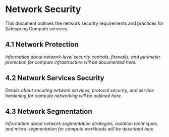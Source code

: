 # Network Security

This document outlines the network security requirements and practices for Safespring Compute services.

## 4.1 Network Protection

*Information about network-level security controls, firewalls, and perimeter protection for compute infrastructure will be documented here.*

## 4.2 Network Services Security

*Details about securing network services, protocol security, and service hardening for compute networking will be outlined here.*

## 4.3 Network Segmentation

*Information about network segmentation strategies, isolation techniques, and micro-segmentation for compute workloads will be described here.*